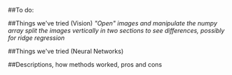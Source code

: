 ##To do:

##Things we've tried (Vision)
*"Open" images and manipulate the numpy array*
*split the images vertically in two sections to see differences, possibly for ridge regression*

##Things we've tried (Neural Networks)

##Descriptions, how methods worked, pros and cons

